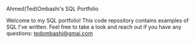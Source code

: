 Ahmed(Ted)Ombashi's SQL Portfolio 

Welcome to my SQL portfolio! This code repository contains examples of SQL I've written. 
Feel free to take a look and reach out if you have any questions: 
tedombashi@gmai.com
